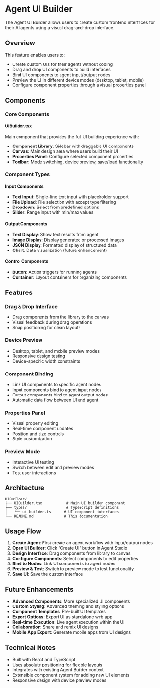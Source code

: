 # Agent UI Builder

The Agent UI Builder allows users to create custom frontend interfaces for their AI agents using a visual drag-and-drop interface.

## Overview

This feature enables users to:
- Create custom UIs for their agents without coding
- Drag and drop UI components to build interfaces
- Bind UI components to agent input/output nodes
- Preview the UI in different device modes (desktop, tablet, mobile)
- Configure component properties through a visual properties panel

## Components

### Core Components

#### UIBuilder.tsx
Main component that provides the full UI building experience with:
- **Component Library**: Sidebar with draggable UI components
- **Canvas**: Main design area where users build their UI
- **Properties Panel**: Configure selected component properties
- **Toolbar**: Mode switching, device preview, save/load functionality

### Component Types

#### Input Components
- **Text Input**: Single-line text input with placeholder support
- **File Upload**: File selection with accept type filtering
- **Dropdown**: Select from predefined options
- **Slider**: Range input with min/max values

#### Output Components
- **Text Display**: Show text results from agent
- **Image Display**: Display generated or processed images
- **JSON Display**: Formatted display of structured data
- **Chart**: Data visualization (future enhancement)

#### Control Components
- **Button**: Action triggers for running agents
- **Container**: Layout containers for organizing components

## Features

### Drag & Drop Interface
- Drag components from the library to the canvas
- Visual feedback during drag operations
- Snap positioning for clean layouts

### Device Preview
- Desktop, tablet, and mobile preview modes
- Responsive design testing
- Device-specific width constraints

### Component Binding
- Link UI components to specific agent nodes
- Input components bind to agent input nodes
- Output components bind to agent output nodes
- Automatic data flow between UI and agent

### Properties Panel
- Visual property editing
- Real-time component updates
- Position and size controls
- Style customization

### Preview Mode
- Interactive UI testing
- Switch between edit and preview modes
- Test user interactions

## Architecture

```
UIBuilder/
├── UIBuilder.tsx           # Main UI builder component
├── types/                  # TypeScript definitions
│   └── ui-builder.ts      # UI component interfaces
└── README.md              # This documentation
```

## Usage Flow

1. **Create Agent**: First create an agent workflow with input/output nodes
2. **Open UI Builder**: Click "Create UI" button in Agent Studio
3. **Design Interface**: Drag components from library to canvas
4. **Configure Components**: Select components to edit properties
5. **Bind to Nodes**: Link UI components to agent nodes
6. **Preview & Test**: Switch to preview mode to test functionality
7. **Save UI**: Save the custom interface

## Future Enhancements

- **Advanced Components**: More specialized UI components
- **Custom Styling**: Advanced theming and styling options
- **Component Templates**: Pre-built UI templates
- **Export Options**: Export UI as standalone web app
- **Real-time Execution**: Live agent execution within the UI
- **Collaboration**: Share and remix UI designs
- **Mobile App Export**: Generate mobile apps from UI designs

## Technical Notes

- Built with React and TypeScript
- Uses absolute positioning for flexible layouts
- Integrates with existing Agent Builder context
- Extensible component system for adding new UI elements
- Responsive design with device preview modes 
